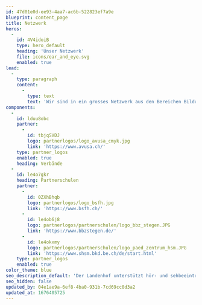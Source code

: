 ```yaml
---
id: 47d01e0d-ee93-4aa7-ac6b-522823ef7a9e
blueprint: content_page
title: Netzwerk
heros:
  -
    id: 4V4idoiB
    type: hero_default
    heading: 'Unser Netzwerk'
    file: icons/ear_and_eye.svg
    enabled: true
lead:
  -
    type: paragraph
    content:
      -
        type: text
        text: 'Wir sind in ein grosses Netzwerk aus den Bereichen Bildung, Medizin und Technik eingebunden, pflegen langjährige Beziehungen zu unseren Kooperationspartner:innen.'
components:
  -
    id: lduu8obc
    partner:
      -
        id: tbjqSVDJ
        logo: partnerlogos/logo_avusa_cmyk.jpg
        link: 'https://www.avusa.ch/'
    type: partner_logos
    enabled: true
    heading: Verbände
  -
    id: le4o7gkr
    heading: Partnerschulen
    partner:
      -
        id: 0ZXhBhqb
        logo: partnerlogos/logo_bsfh.jpg
        link: 'https://www.bsfh.ch/'
      -
        id: le4ob6j8
        logo: partnerlogos/partnerschulen/logo_bbz_stegen.JPG
        link: 'https://www.bbzstegen.de/'
      -
        id: le4okxmy
        logo: partnerlogos/partnerschulen/logo_paed_zentrum_hsm.JPG
        link: 'https://www.shsm.bkd.be.ch/de/start.html'
    type: partner_logos
    enabled: true
color_theme: blue
seo_description_default: 'Der Landenhof unterstützt hör- und sehbeeinträchtigte Kinder & Jugendliche in ihrem selbstbestimmten Leben durch Förderung ihrer Fähigkeiten & Entwicklung'
seo_hidden: false
updated_by: 04e1ae9a-6ef8-4ba0-931b-7cd69cc0d3a2
updated_at: 1676405725
---
```

